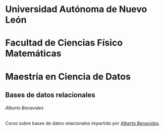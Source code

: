 # Universidad Autónoma de Nuevo León
# Facultad de Ciencias Físico Matemáticas
# Maestría en Ciencia de Datos

## Bases de datos relacionales

###### Alberto Benavides

Curso sobre bases de datos relacionales impartido por [Alberto Benavides](https://albertobenavides.notion.site/Curriculum-vitae-8488a0c03dd7445caa57dafff6ea800e).
